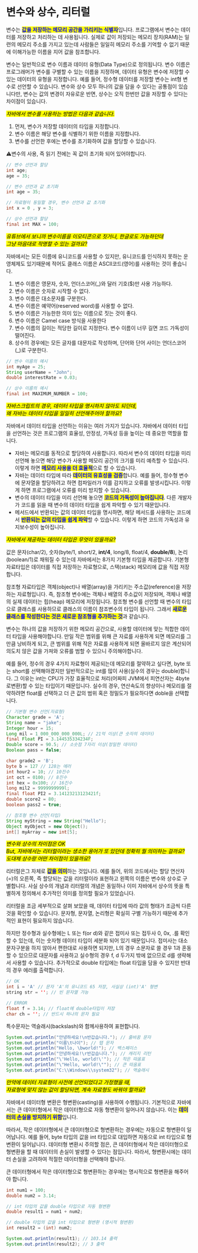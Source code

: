 # 변수와 상수, 리터럴

변수는 <mark style="color:blue;">**값을 저장하는 메모리 공간을 가리키는 식별자**</mark>입니다. 프로그램에서 변수는 데이터를 저장하고 처리하는 데 사용됩니다. 실제로 값이 저장되는 메모리 장치(RAM)는 일련의 메모리 주소를 가지고 있는데 사람들은 일일히 메모리 주소를 기억할 수 없기 때문에 이해가능한 이름을 지어 값을 참조합니다.

변수는 일반적으로 변수 이름과 데이터 유형(Data Type)으로 정의됩니다. 변수 이름은 프로그래머가 변수를 구별할 수 있는 이름을 지정하며, 데이터 유형은 변수에 저장할 수 있는 데이터의 유형을 지정합니다. 예를 들어, 정수형 데이터를 저장할 변수는 int형 변수로 선언할 수 있습니다. 변수와 상수 모두 하나의 값을 담을 수 있다는 공통점이 있습니다만, 변수는 값의 변경이 자유로운 반면, 상수는 오직 한번만 값을 저장할 수 있다는 차이점이 있습니다.







_<mark style="background-color:yellow;">자바에서 변수를 사용하는 방법은 다음과 같습니다.</mark>_

1. 먼저, 변수가 저장할 데이터의 타입을 지정합니다.&#x20;
2. 변수 이름은 해당 변수를 식별하기 위한 이름을 지정합니다.&#x20;
3. 변수를 선언한 후에는 변수를 초기화하여 값을 할당할 수 있습니다.



:warning:변수의 사용, 즉 읽기 전에는 꼭 값이 초기화 되어 있어야합니다.

```java
// 변수 선언과 할당
int age;
age = 35;

// 변수 선언과 값 초기화
int age = 35;

// 자료형이 동일할 경우, 변수 선언과 값 초기화
int x = 0 , y = 3;

// 상수 선언과 할당
final int MAX = 100;
```







_<mark style="background-color:yellow;">유튜브에서 보니까 변수이름을 이모티콘으로 짓거나, 한글로도 가능하던데</mark>_\
_<mark style="background-color:yellow;">그냥 마음대로 작명할 수 있는 걸까요?</mark>_

자바에서는 모든 이름에 유니코드를 사용할 수 있지만, 유니코드를 인식하지 못하는 운영체제도 있기때문에  적어도 클래스 이름은 ASCII코드(영어)를 사용하는 것이 좋습니다.&#x20;

1. 변수 이름은 영문자, 숫자, 언더스코어(\_)와 달러 기호($)만 사용 가능하다.
2. 변수 이름은 숫자로 시작할 수 없다.
3. 변수 이름은 대소문자를 구분한다.
4. 변수 이름은 예약어(reserved word)를 사용할 수 없다.
5. 변수 이름은 가능한한 의미 있는 이름으로 짓는 것이 좋다.
6. 변수 이름은 Camel case 방식을 사용한다
7. 변수 이름의 길이는 적당한 길이로 지정한다. 변수 이름이 너무 길면 코드 가독성이 떨어진다.
8. 상수의 경우에는 모든 글자를 대문자로 작성하며, 단어와 단어 사이는 언더스코어(\_)로 구분한다.

```java
// 변수 이름의 예시
int myAge = 25;
String userName = "John";
double interestRate = 0.03;

// 상수 이름의 예시
final int MAXIMUM_NUMBER = 100;
```







_<mark style="background-color:yellow;">자바스크립트의 경우, 데이터 타입을 명시하지 않아도 되던데,</mark>_\
_<mark style="background-color:yellow;">왜 자바는 데이터 타입을 일일히 선언해주어야 할까요?</mark>_

자바에서 데이터 타입을 선언하는 이유는 여러 가지가 있습니다. 자바에서 데이터 타입을 선언하는 것은 프로그램의 효율성, 안정성, 가독성 등을 높이는 데 중요한 역할을 합니다.

* 자바는 메모리를 동적으로 할당하여 사용합니다. 따라서 변수의 데이터 타입을 미리 선언해 놓으면 해당 변수가 사용할 메모리 공간의 크기를 미리 예측할 수 있습니다. 이렇게 하면 <mark style="color:blue;">**메모리 사용을 더 효율적**</mark>으로 할 수 있습니다.
* 자바는 데이터 타입에 따라 <mark style="color:blue;">**데이터의 유효성을 검증**</mark>합니다. 예를 들어, 정수형 변수에 문자열을 할당하려고 하면 컴파일러가 이를 감지하고 오류를 발생시킵니다. 이렇게 하면 프로그램에서 오류를 미리 방지할 수 있습니다.
* 변수의 데이터 타입을 미리 선언해 놓으면 <mark style="color:blue;">**코드의 가독성이 높아집니다**</mark>. 다른 개발자가 코드를 읽을 때 변수의 데이터 타입을 쉽게 파악할 수 있기 때문입니다.
* 메서드에서 반환되는 값의 데이터 타입을 명시하면, 해당 메서드를 사용하는 코드에서 <mark style="color:blue;">**반환되는 값의 타입을 쉽게 파악**</mark>할 수 있습니다. 이렇게 하면 코드의 가독성과 유지보수성이 높아집니다.







_<mark style="background-color:yellow;">자바에서 제공하는 데이터 타입은 무엇이 있을까요?</mark>_

값은 문자(char/2), 숫자(byte/1, short/2, **int/4**, long/8, float/4, **double/8**), 논리(boolean/1)로 채워질 수 있는데 자바에서는 8가지 기본형 타입을 제공합니다. 기본형 자료타입은 데이터를 직접 저장하는 자료형으로, 스택(stack) 메모리에 값을 직접 저장합니다.



참조형 자료타입은 객체(object)나 배열(array)을 가리키는 주소값(reference)을 저장하는 자료형입니다. 즉, 참조형 변수에는 객체나 배열의 주소값이 저장되며, 객체나 배열의 실제 데이터는 힙(heap) 메모리에 저장됩니다. 참조형 변수를 선언할 때 변수의 타입으로 클래스를 사용하므로 클래스의 이름이 참조변수의 타입이 됩니다. 그래서 <mark style="color:blue;">**새로운 클래스를 작성한다는 것은 새로운 참조형을 추가하는 것**</mark>과 같습니다.



변수는 하나의 값을 저장하기 위한 메모리 공간으로, 사용할 데이터에 맞는 적합한 데이터 타입을 사용해야합니다. 만일 작은 범위를 위해 큰 자료를 사용하게 되면 메모리를 그만큼 낭비하게 되고, 큰 범위를 위해 작은 자료를 사용하게 되면 올바르지 않은 계산되어 의도치 않은 값을 가져와 오류를 범할 수 있으니 주의해야합니다.&#x20;



예를 들어, 정수의 경우 4가지 자료형이 제공되는데 메모리를 절약하고 싶다면, byte 또는 short를 선택해야겠지만 일반적으로는 int를 많이 사용(실수의 경우는 double)합니다. 그 이유는 int는 CPU가 가장 효율적으로 처리(어짜피 JVM에서 피연산자는 4byte로변환)할 수 있는 타입이기 때문입니다. 실수의 경우, 연산속도의 향상이나 메모리를 절약하려면 float를 선택하고 더 큰 값의 범위 혹은 정밀도가 필요하다면 doble을 선택합니다.

```java
// 기본형 변수 선언(자료형)
Character grade = 'A';
String name = "jake";
Integer hour = 15;
Long mil = 1_000_000_000_000L; // 21억 이상(큰 숫자의 데이터)
final Float PI = 3.144535334234F;
Double score = 90.5; // 소숫점 7자리 이상(정밀한 데이터)
Boolean pass = false;

char grade2 = 'B';
byte b = 127 // 128는 에러
int hour2 = 10; // 10진수
int oct = 0100; // 8진수
int hex = 0x100; // 16진수
long mil2 = 9999999999l;
final float PI2 = 3.14123213123421f;
double score2 = 80;
boolean pass2 = true;

// 참조형 변수 선언(타입)
String myString = new String("Hello");
Object myObject = new Object();
int[] myArray = new int[5];
```





&#x20;

_<mark style="background-color:yellow;">변수와 상수의 차이점은 OK</mark>_\
_<mark style="background-color:yellow;">But, 자바에서는 리터럴이라는 생소한 용어가 또 있던데 정확히 뭘 의미하는 걸까요?</mark>_\
_<mark style="background-color:yellow;">도대체 상수랑 어떤 차이점이 있을까요?</mark>_

리터럴은그 자체로 <mark style="color:blue;">**값을 의미**</mark>하는 것입니다. 예를 들어, 위의 코드에서는 할당 연산자(=)의 오른쪽, 즉 할당되는 값을 리터럴이라 표현하고 왼쪽의 이름은 변수와 상수로 구별합니다. 사실 상수의 개념과 리터럴의 개념은 동일하나 이미 자바에서 상수의 뜻을 특별하게 정의해서 추가적인 의미를 정의할 필요가 있었습니다.



리터럴을 조금 세부적으로 살펴 보았을 때, 데이터 타입에 따라 값의 형태가 조금씩 다른 것을 확인할 수 있습니다. 문자형, 문자열, 논리형은 확실히 구별 가능하기 때문에 추가적인 표현이 필요하지 않습니다.&#x20;



하지만 정수형과 실수형에는 L 또는 f(or d)와 같은 접미사 또는 접두사 0, 0x, .를 확인할 수 있는데, 이는 숫자형 데이터 타입이 세분화 되어 있기 때문입니다. 접미사는 대소문자구분을 하지 않아서 편한대로 사용하면 되지만, L의 경우 소문자로 쓸 경우 1과 혼동할 수 있으므로 대문자를 사용하고 실수형의 경우 f, d 두가지 밖에 없으므로 d를 생략해서 사용할 수 있습니다. 추가적으로 double 타입에는 float 타입을 담을 수 있지만 반대의 경우 에러를 출력합니다.

```java
// OK
int i = 'A' // 문자 'A'의 유니코드 65 저장, 사실상 (int)'A' 형변
string str = ''; // 빈 문자열 가능

// ERROR
float f = 3.14; // float에 double타입이 저장
char ch = ''; // 반드시 하나의 문자 필요

```



특수문자는 역슬래시(backslash)와 함께사용하여 표현합니다.&#x20;

```java
System.out.println("안녕하세요!\n반갑습니다."); // 줄바꿈 문자
System.out.println("이름\t나이"); // 탭 문자
System.out.println("Hello, \bworld!"); // 백스페이스
System.out.println("안녕하세요!\r반갑습니다."); // 캐리지 리턴
System.out.println("\'Hello, world!\'"); // 작은 따옴표
System.out.println("\"Hello, world!\""); // 큰 따옴표
System.out.println("C:\\Windows\\system32"); // 역슬래시
```







_<mark style="background-color:yellow;">만약에 데이터 자료형이 사전에 선언되었다고 가정했을 때,</mark>_\
_<mark style="background-color:yellow;">자료형에 맞지 않는 값이 할당되면, 계속 자료형도 바꿔야 할까요?</mark>_

자바에서 데이터형 변환은 형변환(casting)을 사용하여 수행됩니다. 기본적으로 자바에서는 큰 데이터형에서 작은 데이터형으로 자동 형변환이 일어나지 않습니다. 이는 <mark style="color:blue;">**데이터의 손실을 방지하기 위함**</mark>입니다.



따라서, 작은 데이터형에서 큰 데이터형으로 형변환하는 경우에는 자동으로 형변환이 일어납니다. 예를 들어, byte 타입의 값을 int 타입으로 대입하면 자동으로 int 타입으로 형변환이 일어납니다. 데이터형 변환시 주의할 점은, 큰 데이터형에서 작은 데이터형으로 형변환을 할 때 데이터의 손실이 발생할 수 있다는 점입니다. 따라서, 형변환시에는 데이터 손실을 고려하여 적절한 데이터형을 선택해야 합니다.



큰 데이터형에서 작은 데이터형으로 형변환하는 경우에는 명시적으로 형변환을 해주어야 합니다.&#x20;

```java
int num1 = 100;
double num2 = 3.14;

// int 타입의 값을 double 타입으로 자동 형변환
double result1 = num1 + num2;

// double 타입의 값을 int 타입으로 형변환 (명시적 형변환)
int result2 = (int) num2;

System.out.println(result1); // 103.14 출력
System.out.println(result2); // 3 출력
```

